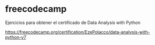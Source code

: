 # freecodecamp
Ejercicios para obtener el certificado de Data Analysis with Python

https://freecodecamp.org/certification/EzePolacco/data-analysis-with-python-v7

